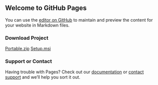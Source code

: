 ## Welcome to GitHub Pages

You can use the [editor on GitHub](https://github.com/ibrahimaglr/Image-to-Text-.NET-Framework/edit/gh-pages/index.md) to maintain and preview the content for your website in Markdown files.

### Download Project
[Portable.zip](https://ibrahimaglr.github.io/Image-to-Text-.NET-Framework/raw/gh-pages/Image-to-Text-Portable.zip)
[Setup.msi](https://ibrahimaglr.github.io/Image-to-Text-.NET-Framework/Image-to-Text-.NET-Framework/raw/gh-pages/ImagetoText_Setup.msi)

### Support or Contact

Having trouble with Pages? Check out our [documentation](https://docs.github.com/categories/github-pages-basics/) or [contact support](https://support.github.com/contact) and we’ll help you sort it out.
